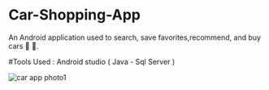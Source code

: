 # Car-Shopping-App

 An Android application used to search, save favorites,recommend, and buy cars :car:
:red_car:.

#Tools Used : Android studio ( Java - Sql Server )


![car app photo1](https://user-images.githubusercontent.com/71784734/115339312-c9f64300-a1a4-11eb-9eee-c0bb00ffcae4.png)
